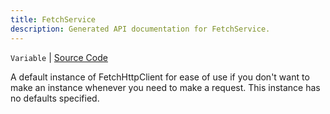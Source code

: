 ```yaml
---
title: FetchService
description: Generated API documentation for FetchService.
---
```


`Variable` | [Source Code](https://github.com/mrCamelCode/jtjs-networking/blob/f4e783b617809eb852924a1666ecfb99972be72d/lib/http/fetch-http-client.impl.ts#L369)

A default instance of FetchHttpClient for ease of use if you don't want to make an instance whenever you need
to make a request. This instance has no defaults specified.